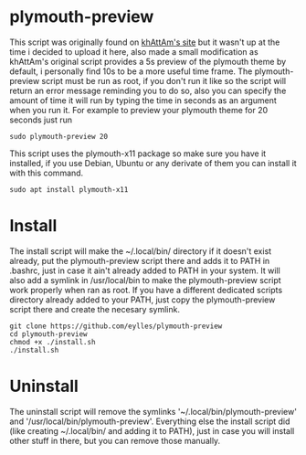 # plymouth-preview

This script was originally found on [khAttAm's site](https://khattam.info/plymouth-preview-a-tool-to-preview-your-plymouth-theme-2010-11-19.html) but it wasn't up at the time i decided to upload it here, also made a small modification as khAttAm's original script provides a 5s preview of the plymouth theme by default, i personally find 10s to be a more useful time frame. The plymouth-preview script must be run as root, if you don't run it like so the script will return an error message reminding you to do so, also you can specify the amount of time it will run by typing the time in seconds as an argument when you run it.
For example to preview your plymouth theme for 20 seconds just run

```
sudo plymouth-preview 20
```

This script uses the plymouth-x11 package so make sure you have it installed, if you use Debian, Ubuntu or any derivate of them you can install it with this command.

```
sudo apt install plymouth-x11
```

# Install

The install script will make the ~/.local/bin/ directory if it doesn't exist already, put the plymouth-preview script there and adds it to PATH in .bashrc, just in case it ain't already added to PATH in your system. It will also add a symlink in /usr/local/bin to make the plymouth-preview script work properly when ran as root. If you have a different dedicated scripts directory already added to your PATH, just copy the plymouth-preview script there and create the necesary symlink.

```
git clone https://github.com/eylles/plymouth-preview
cd plymouth-preview
chmod +x ./install.sh
./install.sh
```

# Uninstall

The uninstall script will remove the symlinks '~/.local/bin/plymouth-preview' and '/usr/local/bin/plymouth-preview'. Everything else the install script did (like creating ~/.local/bin/ and adding it to PATH), just in case you will install other stuff in there, but you can remove those manually.
